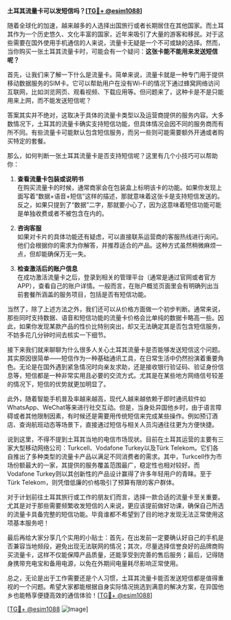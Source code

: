 **土耳其流量卡可以发短信吗？[[TG💪+ @esim1088](https://t.me/s/esim1088)]**

随着全球化的加速，越来越多的人选择出国旅行或者长期居住在其他国家。而土耳其作为一个历史悠久、文化丰富的国家，近年来吸引了大量的游客和移民。对于这些需要在国外使用手机通信的人来说，流量卡无疑是一个不可或缺的选择。然而，当你购买一张土耳其流量卡时，可能会有一个疑问：**这张卡能不能用来发送短信呢？**

首先，让我们来了解一下什么是流量卡。简单来说，流量卡就是一种专门用于提供移动数据服务的SIM卡。它可以帮助用户在没有Wi-Fi的情况下通过蜂窝网络访问互联网，比如浏览网页、观看视频、下载应用等。但问题来了，这种卡是不是只能用来上网，而不能发送短信呢？

答案其实并不绝对，这取决于具体的流量卡类型以及运营商提供的服务内容。大多数情况下，土耳其的流量卡确实支持短信功能，但具体情况会因不同的服务商而有所不同。有些流量卡可能默认包含短信服务，而另一些则可能需要额外开通或者购买特定的套餐。

那么，如何判断一张土耳其流量卡是否支持短信呢？这里有几个小技巧可以帮助你：

1. **查看流量卡包装或说明书**  
   在购买流量卡的时候，通常商家会在包装盒上标明该卡的功能。如果你发现上面写着“数据+语音+短信”这样的描述，那就意味着这张卡是支持短信发送的。反之，如果只提到了“数据”二字，那就要小心了，因为这意味着短信功能可能是单独收费或者不被包含在内的。

2. **咨询客服**  
   如果对卡片的具体功能还有疑虑，可以直接联系运营商的客服热线进行询问。他们会根据你的需求为你解答，并推荐适合的产品。这种方式虽然稍微麻烦一点，但却能确保万无一失。

3. **检查激活后的账户信息**  
   在成功激活流量卡之后，登录到相关的管理平台（通常是通过官网或者官方APP），查看自己的账户详情。一般而言，在账户概览页面里会有明确列出当前套餐所涵盖的服务项目，包括是否有短信功能。

当然了，除了上述方法之外，我们还可以从价格方面做一个初步判断。通常来说，那些同时支持数据、语音和短信功能的流量卡价格会比单纯的数据卡略高一些。因此，如果你发现某款产品的性价比特别突出，却又无法确定其是否包含短信服务，不妨多花几分钟时间去核实一下细节。

接下来我们就来聊聊为什么很多人关心土耳其流量卡是否能够发送短信这个问题。其实原因很简单——短信作为一种基础通讯工具，在日常生活中仍然扮演着重要角色。无论是在国外遇到紧急情况时向亲友求助，还是接收银行验证码、验证身份信息等，短信都是一种非常实用且必要的交流方式。尤其是在某些地方网络信号较差的情况下，短信的优势就更加明显了。

此外，随着智能手机普及率越来越高，现代人越来越依赖于即时通讯软件如WhatsApp、WeChat等来进行社交互动。但是，当身处异国他乡时，由于语言障碍或者其他限制因素，有时候还是需要用传统短信来完成某些操作。例如预订酒店、查询航班动态等场景下，直接通过短信与相关人员沟通往往更为方便快捷。

说到这里，不得不提到土耳其当地的电信市场现状。目前在土耳其运营的主要有三家大型移动网络公司：Turkcell、Vodafone Turkey以及Türk Telekom。它们各自推出了多种类型的流量卡产品以满足不同消费者的需求。其中，Turkcell作为市场份额最大的一家，其提供的服务覆盖范围最广，稳定性也相对较好。而Vodafone Turkey则以其创新性的产品设计赢得了许多年轻用户的青睐。至于Türk Telekom，则凭借低廉的价格吸引了预算有限的客户群体。

对于计划前往土耳其旅行或工作的朋友们而言，选择一款合适的流量卡至关重要。尤其是对于那些需要频繁收发短信的人来说，更应该提前做好功课，确保自己所选的流量卡具备完整的短信功能。毕竟谁都不希望到了目的地才发现无法正常使用这项基本服务吧！

最后再给大家分享几个实用的小贴士：首先，在出发前一定要确认好自己的手机是否兼容当地频段，避免出现无法联网的情况；其次，尽量选择信誉良好的品牌商购买流量卡，这样不仅能保障产品质量，还能享受到完善的售后服务；最后，记得随身携带充电宝和备用电源，以免在外期间电量耗尽影响正常使用。

总之，无论是出于工作需要还是个人习惯，土耳其流量卡能否发送短信都是值得重视的一个问题。希望大家都能根据自身实际情况挑选到满意的解决方案，在异国他乡也能畅享便捷高效的通信体验！[[TG💪+ @esim1088](https://t.me/s/esim1088)]

[[TG💪+ @esim1088](https://t.me/s/esim1088) ![Image](https://i.postimg.cc/4NQfJmqS/Snipaste-2025-05-13-00-14-12.png)]